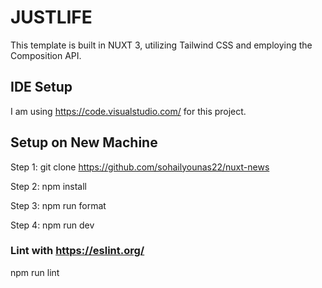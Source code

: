 # JUSTLIFE

This template is built in NUXT 3, utilizing Tailwind CSS and employing the Composition API.

## IDE Setup

I am using https://code.visualstudio.com/ for this project.

## Setup on New Machine
Step 1:
git clone https://github.com/sohailyounas22/nuxt-news

Step 2:
npm install

Step 3:
npm run format

Step 4:
npm run dev


### Lint with https://eslint.org/

npm run lint

